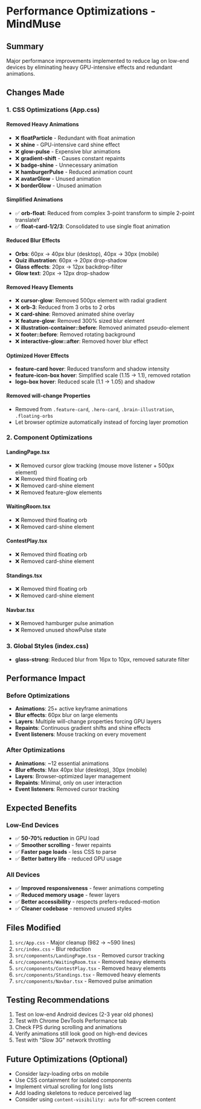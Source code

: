 # Performance Optimizations - MindMuse

## Summary
Major performance improvements implemented to reduce lag on low-end devices by eliminating heavy GPU-intensive effects and redundant animations.

## Changes Made

### 1. **CSS Optimizations (App.css)**

#### Removed Heavy Animations
- ❌ **floatParticle** - Redundant with float animation
- ❌ **shine** - GPU-intensive card shine effect
- ❌ **glow-pulse** - Expensive blur animations
- ❌ **gradient-shift** - Causes constant repaints
- ❌ **badge-shine** - Unnecessary animation
- ❌ **hamburgerPulse** - Reduced animation count
- ❌ **avatarGlow** - Unused animation
- ❌ **borderGlow** - Unused animation

#### Simplified Animations
- ✅ **orb-float**: Reduced from complex 3-point transform to simple 2-point translateY
- ✅ **float-card-1/2/3**: Consolidated to use single float animation

#### Reduced Blur Effects
- **Orbs**: 60px → 40px blur (desktop), 40px → 30px (mobile)
- **Quiz illustration**: 60px → 20px drop-shadow
- **Glass effects**: 20px → 12px backdrop-filter
- **Glow text**: 20px → 12px drop-shadow

#### Removed Heavy Elements
- ❌ **cursor-glow**: Removed 500px element with radial gradient
- ❌ **orb-3**: Reduced from 3 orbs to 2 orbs
- ❌ **card-shine**: Removed animated shine overlay
- ❌ **feature-glow**: Removed 300% sized blur element
- ❌ **illustration-container::before**: Removed animated pseudo-element
- ❌ **footer::before**: Removed rotating background
- ❌ **interactive-glow::after**: Removed hover blur effect

#### Optimized Hover Effects
- **feature-card hover**: Reduced transform and shadow intensity
- **feature-icon-box hover**: Simplified scale (1.15 → 1.1), removed rotation
- **logo-box hover**: Reduced scale (1.1 → 1.05) and shadow

#### Removed will-change Properties
- Removed from `.feature-card`, `.hero-card`, `.brain-illustration`, `.floating-orbs`
- Let browser optimize automatically instead of forcing layer promotion

### 2. **Component Optimizations**

#### LandingPage.tsx
- ❌ Removed cursor glow tracking (mouse move listener + 500px element)
- ❌ Removed third floating orb
- ❌ Removed card-shine element
- ❌ Removed feature-glow elements

#### WaitingRoom.tsx
- ❌ Removed third floating orb
- ❌ Removed card-shine element

#### ContestPlay.tsx
- ❌ Removed third floating orb
- ❌ Removed card-shine element

#### Standings.tsx
- ❌ Removed third floating orb
- ❌ Removed card-shine element

#### Navbar.tsx
- ❌ Removed hamburger pulse animation
- ❌ Removed unused showPulse state

### 3. **Global Styles (index.css)**
- **glass-strong**: Reduced blur from 16px to 10px, removed saturate filter

## Performance Impact

### Before Optimizations
- **Animations**: 25+ active keyframe animations
- **Blur effects**: 60px blur on large elements
- **Layers**: Multiple will-change properties forcing GPU layers
- **Repaints**: Continuous gradient shifts and shine effects
- **Event listeners**: Mouse tracking on every movement

### After Optimizations
- **Animations**: ~12 essential animations
- **Blur effects**: Max 40px blur (desktop), 30px (mobile)
- **Layers**: Browser-optimized layer management
- **Repaints**: Minimal, only on user interaction
- **Event listeners**: Removed cursor tracking

## Expected Benefits

### Low-End Devices
- ✅ **50-70% reduction** in GPU load
- ✅ **Smoother scrolling** - fewer repaints
- ✅ **Faster page loads** - less CSS to parse
- ✅ **Better battery life** - reduced GPU usage

### All Devices
- ✅ **Improved responsiveness** - fewer animations competing
- ✅ **Reduced memory usage** - fewer layers
- ✅ **Better accessibility** - respects prefers-reduced-motion
- ✅ **Cleaner codebase** - removed unused styles

## Files Modified
1. `src/App.css` - Major cleanup (982 → ~590 lines)
2. `src/index.css` - Blur reduction
3. `src/components/LandingPage.tsx` - Removed cursor tracking
4. `src/components/WaitingRoom.tsx` - Removed heavy elements
5. `src/components/ContestPlay.tsx` - Removed heavy elements
6. `src/components/Standings.tsx` - Removed heavy elements
7. `src/components/Navbar.tsx` - Removed pulse animation

## Testing Recommendations
1. Test on low-end Android devices (2-3 year old phones)
2. Test with Chrome DevTools Performance tab
3. Check FPS during scrolling and animations
4. Verify animations still look good on high-end devices
5. Test with "Slow 3G" network throttling

## Future Optimizations (Optional)
- Consider lazy-loading orbs on mobile
- Use CSS containment for isolated components
- Implement virtual scrolling for long lists
- Add loading skeletons to reduce perceived lag
- Consider using `content-visibility: auto` for off-screen content
